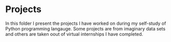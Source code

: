 # Projects
In this folder I present the projects I have worked on during my self-study of Python programming langauge. Some projects are from imaginary data sets and others are taken oout of virtual internships I have completed. 
